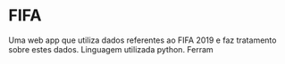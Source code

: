# FIFA
Uma web app que utiliza dados referentes ao FIFA 2019 e faz tratamento sobre estes dados. Linguagem utilizada python. Ferram
